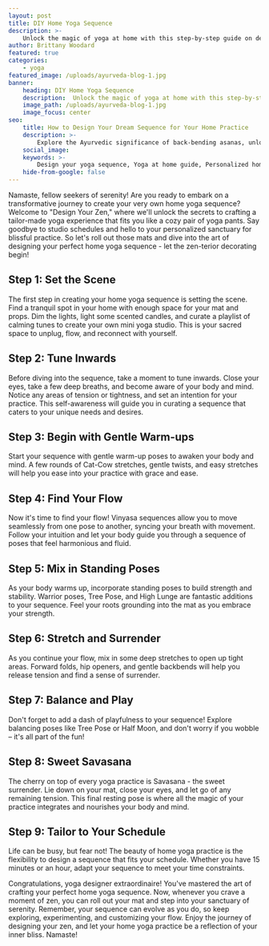 ```yaml
---
layout: post
title: DIY Home Yoga Sequence
description: >-
    Unlock the magic of yoga at home with this step-by-step guide on designing your personalized yoga sequence.
author: Brittany Woodard
featured: true
categories:
    - yoga
featured_image: /uploads/ayurveda-blog-1.jpg
banner:
    heading: DIY Home Yoga Sequence
    description:  Unlock the magic of yoga at home with this step-by-step guide on designing your personalized yoga sequence.
    image_path: /uploads/ayurveda-blog-1.jpg
    image_focus: center
seo:
    title: How to Design Your Dream Sequence for Your Home Practice
    description: >-
        Explore the Ayurvedic significance of back-bending asanas, unlocking vitality and spinal health through yoga's ancient wisdom.
    social_image:
    keywords: >-
        Design your yoga sequence, Yoga at home guide, Personalized home yoga practice, Create a yoga routine at home, Home yoga sequence for beginners, DIY yoga practice, Yoga at home tips, How to practice yoga at home
    hide-from-google: false
---
```


Namaste, fellow seekers of serenity! Are you ready to embark on a transformative journey to create your very own home yoga sequence? Welcome to "Design Your Zen," where we'll unlock the secrets to crafting a tailor-made yoga experience that fits you like a cozy pair of yoga pants. Say goodbye to studio schedules and hello to your personalized sanctuary for blissful practice. So let's roll out those mats and dive into the art of designing your perfect home yoga sequence - let the zen-terior decorating begin!

## Step 1: Set the Scene

The first step in creating your home yoga sequence is setting the scene. Find a tranquil spot in your home with enough space for your mat and props. Dim the lights, light some scented candles, and curate a playlist of calming tunes to create your own mini yoga studio. This is your sacred space to unplug, flow, and reconnect with yourself.

## Step 2: Tune Inwards

Before diving into the sequence, take a moment to tune inwards. Close your eyes, take a few deep breaths, and become aware of your body and mind. Notice any areas of tension or tightness, and set an intention for your practice. This self-awareness will guide you in curating a sequence that caters to your unique needs and desires.

## Step 3: Begin with Gentle Warm-ups

Start your sequence with gentle warm-up poses to awaken your body and mind. A few rounds of Cat-Cow stretches, gentle twists, and easy stretches will help you ease into your practice with grace and ease.

## Step 4: Find Your Flow

Now it's time to find your flow! Vinyasa sequences allow you to move seamlessly from one pose to another, syncing your breath with movement. Follow your intuition and let your body guide you through a sequence of poses that feel harmonious and fluid.

## Step 5: Mix in Standing Poses

As your body warms up, incorporate standing poses to build strength and stability. Warrior poses, Tree Pose, and High Lunge are fantastic additions to your sequence. Feel your roots grounding into the mat as you embrace your strength.

## Step 6: Stretch and Surrender

As you continue your flow, mix in some deep stretches to open up tight areas. Forward folds, hip openers, and gentle backbends will help you release tension and find a sense of surrender.

## Step 7: Balance and Play

Don't forget to add a dash of playfulness to your sequence! Explore balancing poses like Tree Pose or Half Moon, and don't worry if you wobble – it's all part of the fun!

## Step 8: Sweet Savasana

The cherry on top of every yoga practice is Savasana - the sweet surrender. Lie down on your mat, close your eyes, and let go of any remaining tension. This final resting pose is where all the magic of your practice integrates and nourishes your body and mind.

## Step 9: Tailor to Your Schedule

Life can be busy, but fear not! The beauty of home yoga practice is the flexibility to design a sequence that fits your schedule. Whether you have 15 minutes or an hour, adapt your sequence to meet your time constraints.


Congratulations, yoga designer extraordinaire! You've mastered the art of crafting your perfect home yoga sequence. Now, whenever you crave a moment of zen, you can roll out your mat and step into your sanctuary of serenity. Remember, your sequence can evolve as you do, so keep exploring, experimenting, and customizing your flow. Enjoy the journey of designing your zen, and let your home yoga practice be a reflection of your inner bliss. Namaste!